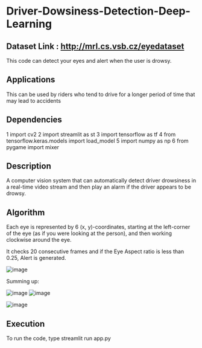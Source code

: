# Driver-Dowsiness-Detection-Deep-Learning

## Dataset Link :  http://mrl.cs.vsb.cz/eyedataset

This code can detect your eyes and alert when the user is drowsy.

## Applications
This can be used by riders who tend to drive for a longer period of time that may lead to accidents

## Dependencies
1 import cv2
2 import streamlit as st
3 import tensorflow as tf
4 from tensorflow.keras.models import load_model
5 import numpy as np
6 from pygame import mixer

## Description
A computer vision system that can automatically detect driver drowsiness in a real-time video stream and then play an alarm if the driver appears to be drowsy.

## Algorithm

Each eye is represented by 6 (x, y)-coordinates, starting at the left-corner of the eye (as if you were looking at the person), and then working clockwise around the eye.

It checks 20 consecutive frames and if the Eye Aspect ratio is less than 0.25, Alert is generated.

![image](https://user-images.githubusercontent.com/84785447/145530429-803bb6e1-399e-4590-b8ef-1aceee45c38f.png)

Summing up:

![image](https://user-images.githubusercontent.com/84785447/145530534-266b30a8-3c04-48aa-94ab-126fdeff1612.png)  ![image](https://user-images.githubusercontent.com/84785447/145530646-1586d3d1-f136-4ef5-9e17-cb44dc05712a.png)

![image](https://user-images.githubusercontent.com/84785447/145530711-12607142-80f6-4ac0-bfa6-db79efc379b2.png)

## Execution 

To run the code, type streamlit run app.py


